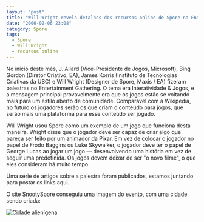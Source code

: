 ```yaml
---
layout: "post"
title: "Will Wright revela detalhes dos recursos online de Spore na Entertainment Gathering"
date: "2006-02-06 23:08"
category: Spore
tags:
  - Spore
  - Will Wright
  - recursos online
---
```


No início deste mês, J. Allard (Vice-Presidente de Jogos, Microsoft), Bing Gordon (Diretor Criativo, EA), James Korris (Instituto de Tecnologias Criativas da USC) e Will Wright (Designer de Spore, Maxis / EA) fizeram palestras no Entertainment Gathering. O tema era Interatividade & Jogos, e a mensagem principal provavelmente era que os jogos estão se voltando mais para um estilo aberto de comunidade. Comparável com a Wikipedia, no futuro os jogadores serão os que criam o conteúdo para jogos, que serão mais uma plataforma para esse conteúdo ser jogado.

Will Wright usou Spore como um exemplo de um jogo que funciona desta maneira. Wright disse que o jogador deve ser capaz de criar algo que pareça ser feito por um animador da Pixar. Em vez de colocar o jogador no papel de Frodo Baggins ou Luke Skywalker, o jogador deve ter o papel de George Lucas ao jogar um jogo — desenvolvendo uma história em vez de seguir uma predefinida. Os jogos devem deixar de ser "o novo filme", ​​o que eles consideram há muito tempo.

Uma série de artigos sobre a palestra foram publicados, estamos juntando para postar os links aqui.

O site [SnootySpore](http://www.snootyspore.com/) conseguiu uma imagem do evento, com uma cidade sendo criada:

![Cidade alienígena](https://esporobkp.files.wordpress.com/2019/03/20060226-entgathering.jpg)
